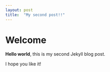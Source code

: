 ```yaml
---
layout: post
title:  "My second post!!"
---
```


# Welcome

**Hello world**, this is my second Jekyll blog post.

I hope you like it!
